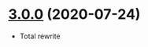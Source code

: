 <a name="3.0.0"></a>
# [3.0.0](https://github.com/flextype-compoents/arrays) (2020-07-24)
* Total rewrite
